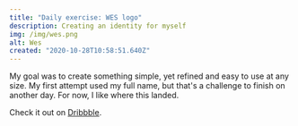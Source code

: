 ```yaml
---
title: "Daily exercise: WES logo"
description: Creating an identity for myself 
img: /img/wes.png
alt: Wes
created: "2020-10-28T10:58:51.640Z"
---
```


My goal was to create something simple, yet refined and easy to use at any size. My first attempt used my full name, but that's a challenge to finish on another day. For now, I like where this landed.

Check it out on [Dribbble](https://dribbble.com/shots/14478302-personal-identity).